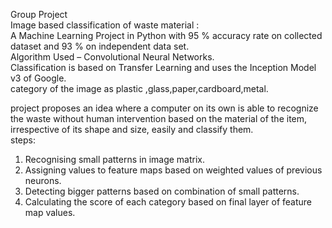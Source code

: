Group Project  
Image based classification of waste material :  
A Machine Learning Project in Python with 95 % accuracy rate on collected dataset and 93 % on independent data set.  
Algorithm Used – Convolutional Neural Networks.  
Classification is based on Transfer Learning and uses the Inception Model v3 of Google.  
category of the image as plastic ,glass,paper,cardboard,metal.  
  
project proposes an idea where a computer on its own is
able to recognize the waste without human intervention based on the material of the item, irrespective of its shape and size, easily and classify them.  
steps:  
  
1. Recognising small patterns in image matrix.  
2. Assigning values to feature maps based on weighted values of previous neurons.  
3. Detecting bigger patterns based on combination of small patterns.  
4. Calculating the score of each category based on final layer of feature map
values.  
